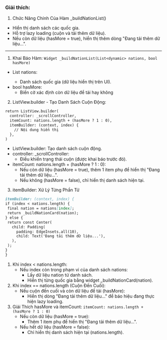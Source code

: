### Giải thích:
1. Chức Năng Chính Của Hàm _buildNationList()
- Hiển thị danh sách các quốc gia.
- Hỗ trợ lazy loading (cuộn và tải thêm dữ liệu).
- Nếu còn dữ liệu (hasMore = true), hiển thị thêm dòng "Đang tải thêm dữ liệu...".
-----
1. Khai Báo Hàm: 
   `Widget _buildNationList(List<dynamic> nations, bool hasMore)`
- List<dynamic> nations:
  * Danh sách quốc gia (dữ liệu hiển thị trên UI).
- bool hasMore:
  * Biến cờ xác định còn dữ liệu để tải hay không
2. ListView.builder - Tạo Danh Sách Cuộn Động:
```markdown
return ListView.builder(
  controller: _scrollController,
  itemCount: nations.length + (hasMore ? 1 : 0),
  itemBuilder: (context, index) {
    // Nội dung hiển thị
  },
)
```
- ListView.builder: Tạo danh sách cuộn động.
- controller: _scrollController:
  * Điều khiển trạng thái cuộn (được khai báo trước đó).
- itemCount: nations.length + (hasMore ? 1 : 0):
  * Nếu còn dữ liệu (hasMore = true), thêm 1 item phụ để hiển thị "Đang tải thêm dữ liệu...".
  * Nếu không (hasMore = false), chỉ hiển thị danh sách hiện tại.
3.  itemBuilder: Xử Lý Từng Phần Tử
   ```markdown
   itemBuilder: (context, index) {
  if (index < nations.length) {
    final nation = nations[index];
    return _buildNationCard(nation);
  } else {
    return const Center(
      child: Padding(
        padding: EdgeInsets.all(10),
        child: Text('Đang tải thêm dữ liệu...'),
      ),
    );
  }
}
   ```    
1. Khi index < nations.length:
    - Nếu index còn trong phạm vi của danh sách nations:
        * Lấy dữ liệu nation từ danh sách.
        * Hiển thị từng quốc gia bằng widget _buildNationCard(nation).
2. Khi index == nations.length (Cuộn Đến Cuối):
    - Nếu cuộn đến cuối và còn dữ liệu để tải (hasMore):
        * Hiển thị dòng "Đang tải thêm dữ liệu..." để báo hiệu đang thực hiện lazy loading.
3. Giải Thích hasMore và itemCount:
    `itemCount: nations.length + (hasMore ? 1 : 0)`
    - Nếu còn dữ liệu (hasMore = true):
        * Thêm 1 item phụ để hiển thị "Đang tải thêm dữ liệu...".
    - Nếu hết dữ liệu (hasMore = false):
        * Chỉ hiển thị danh sách hiện tại (nations.length).


